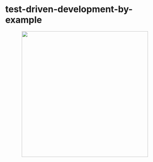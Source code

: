 # test-driven-development-by-example
<p align='center'>
<a><img src="https://user-images.githubusercontent.com/74892010/167322451-fce89d47-eeb3-4916-8b86-e75d46a0a7c5.png", width=400></a>
</p>
